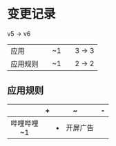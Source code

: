 # 变更记录

v5 -> v6

||||||
|-|:-:|:-:|:-:|:-:|
|应用||~1||3 -> 3|
|应用规则||~1||2 -> 2|

## 应用规则

||+|~|-|
|:-:|-|-|-|
|哔哩哔哩<br>~1||<li>开屏广告||
